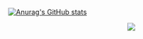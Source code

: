 [![Anurag's GitHub stats](https://github-readme-stats.vercel.app/api?username=with-fair-wind&show_icons=true&theme=tokyonight)](https://b23.tv/iEJTnPp)

<div align="center"> <img src="https://github-readme-stats.vercel.app/api/top-langs/?username=with-fair-wind&hide_title=true&hide_border=true&layout=compact&langs_count=6&text_color=000&icon_color=fff&bg_color=0,52fa5a,4dfcff,c64dff&theme=graywhite" /> </div>
